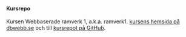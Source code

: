 #### Kursrepo

Kursen Webbaserade ramverk 1, a.k.a. ramverk1. [kursens hemsida på dbwebb.se](https://dbwebb.se/kurser/ramverk1-v2) och till [kursrepot på GitHub](https://github.com/dbwebb-se/ramverk1).
